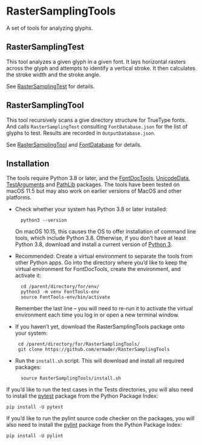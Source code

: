 # RasterSamplingTools
A set of tools for analyzing glyphs.

## RasterSamplingTest
This tool analyzes a given glyph in a given font. It lays horizontal rasters across the glyph and attempts to identify a vertical stroke.
It then calculates the stroke width and the stroke angle.

See [RasterSamplingTest](RasterSamplingTest.md) for details.

## RasterSamplingTool
This tool recursively scans a give directory structure for TrueType fonts. And calls `RasterSamplingTest` consulting `FontDatabase.json` for the list
of glyphs to test. Results are recorded in `OutputDatabase.json`.

See [RasterSamplingTool](RasterSamplingTool.md) and [FontDatabase](FontDatabase.md) for details.

## Installation

The tools require Python 3.8 or later, and the [FontDocTools](https://bitbucket.org/LindenbergSW/FontDocTools), [UnicodeData](https://github.com/ermader/UnicodeData), [TestArguments](https://github.com/ermader/TestArguments) and [PathLib](https://github.com/ermader/PathLib) packages. The tools have been tested on macOS 11.5 but may also work on earlier versions of MacOS and other platforms.

* Check whether your system has Python 3.8 or later installed:

        python3 --version

    On macOS 10.15, this causes the OS to offer installation of command line tools, which include Python 3.8. Otherwise, if you don’t have at least Python 3.8, download and install a current version of [Python 3](https://www.python.org/downloads/mac-osx/).

* Recommended: Create a virtual environment to separate the tools from other Python apps. Go into the directory where you’d like to keep the virtual environment for FontDocTools, create the environment, and activate it:

        cd /parent/directory/for/env/
        python3 -m venv FontTools-env
        source FontTools-env/bin/activate

    Remember the last line – you will need to re-run it to activate the virtual environment each time you log in or open a new terminal window.

 * If you haven’t yet, download the RasterSamplingTools package onto your system:

        cd /parent/directory/for/RasterSamplingTools/
        git clone https://github.com/ermader/RasterSamplingTools

* Run the `install.sh` script. This will download and install all required packages:

        source RasterSamplingTools/install.sh

If you’d like to run the test cases in the Tests directories, you will also need to install the [pytest](https://docs.pytest.org/en/latest/index.html) package from the Python Package Index:

    pip install -U pytest

If you’d like to run the pylint source code checker on the packages, you will also need to install the [pylint](https://pylint.readthedocs.io/en/latest/index.html) package from the Python Package Index:

    pip install -U pylint
